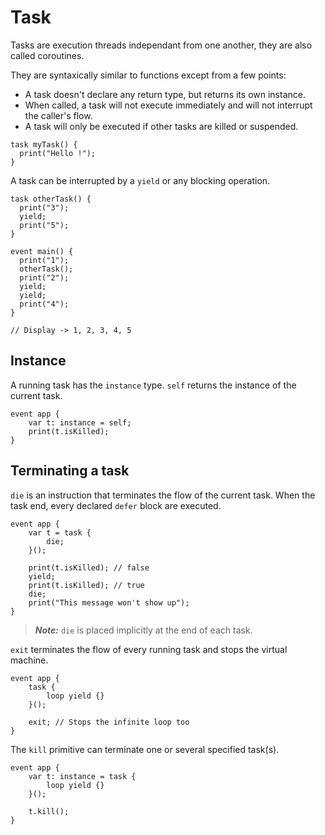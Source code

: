 # Task

Tasks are execution threads independant from one another, they are also called coroutines.

They are syntaxically similar to functions except from a few points:
* A task doesn't declare any return type, but returns its own instance.
* When called, a task will not execute immediately and will not interrupt the caller's flow.
* A task will only be executed if other tasks are killed or suspended.

```grimoire
task myTask() {
  print("Hello !");
}
```
A task can be interrupted by a `yield` or any blocking operation.
```grimoire
task otherTask() {
  print("3");
  yield;
  print("5");
}

event main() {
  print("1");
  otherTask();
  print("2");
  yield;
  yield;
  print("4");
}

// Display -> 1, 2, 3, 4, 5
```

## Instance

A running task has the `instance` type.
`self` returns the instance of the current task.

```grimoire
event app {
    var t: instance = self;
    print(t.isKilled);
}
```

## Terminating a task

`die` is an instruction that terminates the flow of the current task.
When the task end, every declared `defer` block are executed.

```grimoire
event app {
    var t = task {
        die;
    }();

    print(t.isKilled); // false
    yield;
    print(t.isKilled); // true
    die;
    print("This message won't show up");
}
```
> ***Note:***
`die` is placed implicitly at the end of each task.

`exit` terminates the flow of every running task and stops the virtual machine.

```grimoire
event app {
    task {
        loop yield {}
    }();

    exit; // Stops the infinite loop too
}
```

The `kill` primitive can terminate one or several specified task(s).

```grimoire
event app {
    var t: instance = task {
        loop yield {}
    }();

    t.kill();
}
```
